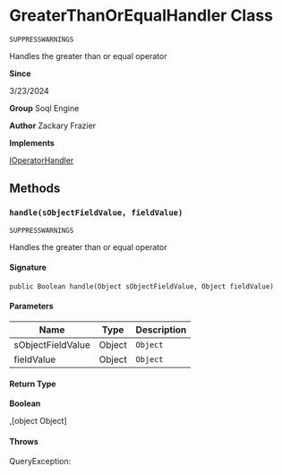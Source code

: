 # GreaterThanOrEqualHandler Class

`SUPPRESSWARNINGS`

Handles the greater than or equal operator

**Since** 

3/23/2024

**Group** Soql Engine

**Author** Zackary Frazier

**Implements**

[IOperatorHandler](IOperatorHandler.md)

## Methods
### `handle(sObjectFieldValue, fieldValue)`

`SUPPRESSWARNINGS`

Handles the greater than or equal operator

#### Signature
```apex
public Boolean handle(Object sObjectFieldValue, Object fieldValue)
```

#### Parameters
| Name | Type | Description |
|------|------|-------------|
| sObjectFieldValue | Object | `Object` |
| fieldValue | Object | `Object` |

#### Return Type
**Boolean**

,[object Object]

#### Throws
QueryException: